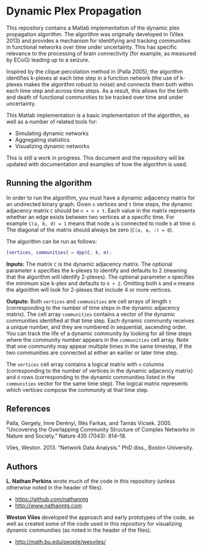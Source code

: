 # Dynamic Plex Propagation

This repository contains a Matlab implementation of the dynamic plex propagation algorithm. The algorithm was originally developed in (Viles 2013) and provides a mechanism for identifying and tracking communities in functional networks over time under uncertainty. This has specific relevance to the processing of brain connectivity (for example, as measured by ECoG) leading up to a seizure.

Inspired by the clique percolation method in (Palla 2005), the algorithm identifies k-plexes at each time step in a function network (the use of k-plexes makes the algorithm robust to noise) and connects them both within each time step and across time steps. As a result, this allows for the birth and death of functional communities to be tracked over time and under uncertainty.

This Matlab implementation is a basic implementation of the algorithm, as well as a number of related tools for:

* Simulating dynamic networks
* Aggregating statistics
* Visualizing dynamic networks

This is still a work in progress. This document and the repository will be updated with documentation and examples of how the algorithm is used.

## Running the algorithm

In order to run the algorithm, you must have a dynamic adjacency matrix for an undirected binary graph. Given `n` vertices and `t` time steps, the dynamic adjacency matrix `C` should be `n × n × t`. Each value in the matrix represents whether an edge exists between two vertices at a specific time. For example `C(a, b, d) = 1` means that node `a` is connected to node `b` at time `d`. The diagonal of the matrix should always be zero (`C(a, a, :) = 0`).

The algorithm can be run as follows:

```matlab
[vertices, communities] = dpp(C, k, m);
```

**Inputs:** The matrix `C` is the dynamic adjacency matrix. The optional parameter `k` specifies the k-plexes to identify and defaults to 2 (meaning that the algorithm will identify 2-plexes). The optional parameter `m` specifies the minimum size k-plex and defaults to `k + 2`. Omitting both `k` and `m` means the algorithm will look for 2-plexes that include 4 or more vertices.

**Outputs:** Both `vertices` and `communities` are cell arrays of length `t` (corresponding to the number of time steps in the dynamic adjacency matrix). The cell array `communities` contains a vector of the dynamic communities identified at that time step. Each dynamic community receives a unique number, and they are numbered in sequential, ascending order. You can track the life of a dynamic community by looking for all time steps where the community number appears in the `communities` cell array. Note that one community may appear multiple times in the same timestep, if the two communities are connected at either an earlier or later time step.

The `vertices` cell array contains a logical matrix with `n` columns (corresponding to the number of vertices in the dynamic adjacency matrix) and `d` rows (corresponding to the dynamic communities listed in the `communities` vector for the same time step). The logical matrix represents which vertices compose the community at that time step.

## References

Palla, Gergely, Imre Derényi, Illés Farkas, and Tamás Vicsek. 2005. “Uncovering the Overlapping Community Structure of Complex Networks in Nature and Society.” Nature 435 (7043): 814–18.

Viles, Weston. 2013. “Network Data Analysis.” PhD diss., Boston University.

## Authors

**L. Nathan Perkins** wrote much of the code in this repository (unless otherwise noted in the header of files).

- <https://github.com/nathanntg>
- <http://www.nathanntg.com>

**Weston Viles** developed the approach and early prototypes of the code, as well as created some of the code used in this repository for visualizing dynamic communities (as noted in the header of the files).

- <http://math.bu.edu/people/wesviles/>

